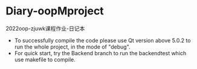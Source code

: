 # Diary-oopMproject
2022oop-zjuwk课程作业-日记本
- To successfully compile the code please use Qt version above 5.0.2 to run the whole project, in the mode of "debug".
- For quick start, try the Backend branch to run the backendtest which use makefile to compile.
